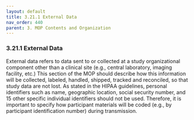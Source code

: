 ```yaml
---
layout: default
title: 3.21.1 External Data
nav_order: 440
parent: 3. MOP Contents and Organization
---
```


### 3.21.1 External Data

External data refers to data sent to or collected at a study
organizational component other than a clinical site (e.g., central
laboratory, imaging facility, etc.) This section of the MOP should
describe how this information will be collected, labeled, handled,
shipped, tracked and reconciled, so that study data are not lost. As
stated in the HIPAA guidelines, personal identifiers such as name,
geographic location, social security number, and 15 other specific
individual identifiers should not be used. Therefore, it is important to
specify how participant materials will be coded (e.g., by participant
identification number) during transmission.

